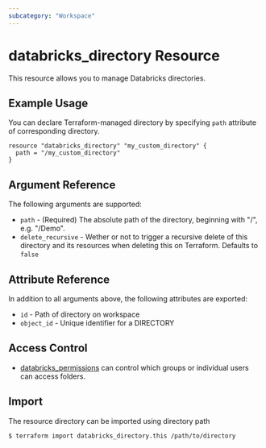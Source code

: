 ```yaml
---
subcategory: "Workspace"
---
```


# databricks_directory Resource

This resource allows you to manage Databricks directories.

## Example Usage

You can declare Terraform-managed directory by specifying `path` attribute of corresponding directory.

```hcl
resource "databricks_directory" "my_custom_directory" {
  path = "/my_custom_directory"
}
```

## Argument Reference

The following arguments are supported:

- `path` - (Required) The absolute path of the directory, beginning with "/", e.g. "/Demo".
- `delete_recursive` - Wether or not to trigger a recursive delete of this directory and its resources when deleting this on Terraform. Defaults to `false`

## Attribute Reference

In addition to all arguments above, the following attributes are exported:

- `id` - Path of directory on workspace
- `object_id` - Unique identifier for a DIRECTORY

## Access Control

- [databricks_permissions](permissions.md#Folder-usage) can control which groups or individual users can access folders.

## Import

The resource directory can be imported using directory path

```bash
$ terraform import databricks_directory.this /path/to/directory
```
